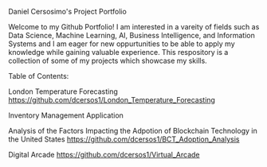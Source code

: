 Daniel Cersosimo's Project Portfolio

Welcome to my Github Portfolio! I am interested in a vareity of fields such as Data Science, Machine Learning, AI, Business Intelligence, and Information Systems and I am eager for new oppurtunities to be able to apply my knowledge while gaining valuable experience. This respository is a collection of some of my projects which showcase my skills. 


Table of Contents:

  London Temperature Forecasting 
    https://github.com/dcersos1/London_Temperature_Forecasting
    
  Inventory Management Application 

  Analysis of the Factors Impacting the Adpotion of Blockchain Technology in the United States 
    https://github.com/dcersos1/BCT_Adoption_Analysis
    
  Digital Arcade
    https://github.com/dcersos1/Virtual_Arcade

